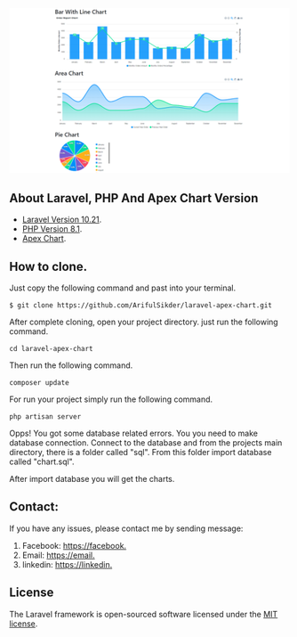 <p align="center"><a href="https://laravel.com" target="_blank"><img src="public/chart.png" width="full" alt="Laravel Logo"></a></p>


## About Laravel, PHP And Apex Chart Version


-   [Laravel Version 10.21](https://laravel.com).
-   [PHP Version 8.1](https://php.net).
-   [Apex Chart](https://apexcharts.com/docs/installation/).

## How to clone.
Just copy the following command and past into your terminal.

    $ git clone https://github.com/ArifulSikder/laravel-apex-chart.git

After complete cloning, open your project directory. just run the following command.

    cd laravel-apex-chart

Then run the following command.

    composer update

For run your project simply run the following command.

    php artisan server

Opps! You got some database related errors. You you need to make database connection. Connect to the database and from the projects main directory, there is a folder called "sql". From this folder import database called "chart.sql".

After import database you will get the charts. 


## Contact:
If you have any issues, please contact me by sending message:

1. Facebook: [https://facebook.](https://www.facebook.com/arifulsikderr/)
2. Email: [https://email.](mdislamnoyon3@gmail.com)
3. linkedin: [https://linkedin.](https://www.linkedin.com/in/arifulsidkerr/)

## License

The Laravel framework is open-sourced software licensed under the [MIT license](https://opensource.org/licenses/MIT).
